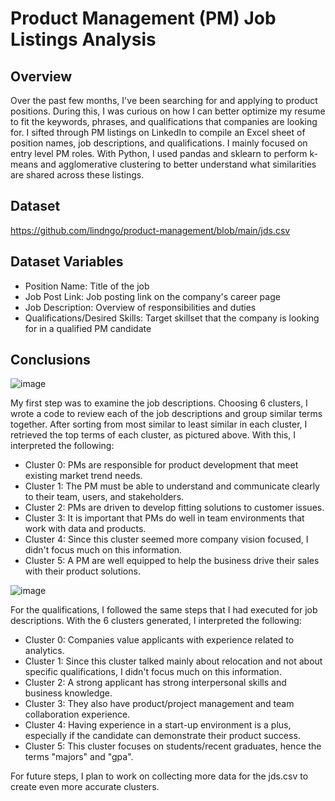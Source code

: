 # Product Management (PM) Job Listings Analysis

## Overview
Over the past few months, I've been searching for and applying to product positions. During this, I was curious on how I can better optimize my resume to fit the keywords, phrases, and qualifications that companies are looking for. I sifted through PM listings on LinkedIn to compile an Excel sheet of position names, job descriptions, and qualifications. I mainly focused on entry level PM roles. With Python, I used pandas and sklearn to perform k-means and agglomerative clustering to better understand what similarities are shared across these listings. 

## Dataset
https://github.com/lindngo/product-management/blob/main/jds.csv

## Dataset Variables
- Position Name: Title of the job
- Job Post Link: Job posting link on the company's career page
- Job Description: Overview of responsibilities and duties
- Qualifications/Desired Skills: Target skillset that the company is looking for in a qualified PM candidate

## Conclusions

![image](https://user-images.githubusercontent.com/63205351/233500344-34dbe17e-fa9f-41d6-86cf-ddbdf3ebee4d.png)

My first step was to examine the job descriptions. Choosing 6 clusters, I wrote a code to review each of the job descriptions and group similar terms together. After sorting from most similar to least similar in each cluster, I retrieved the top terms of each cluster, as pictured above. With this, I interpreted the following:

- Cluster 0: PMs are responsible for product development that meet existing market trend needs.
- Cluster 1: The PM must be able to understand and communicate clearly to their team, users, and stakeholders.
- Cluster 2: PMs are driven to develop fitting solutions to customer issues.
- Cluster 3: It is important that PMs do well in team environments that work with data and products.
- Cluster 4: Since this cluster seemed more company vision focused, I didn't focus much on this information.
- Cluster 5: A PM are well equipped to help the business drive their sales with their product solutions.

![image](https://user-images.githubusercontent.com/63205351/233500363-3bf8f102-d3da-4522-8a5f-4b54d3759f1a.png)

For the qualifications, I followed the same steps that I had executed for job descriptions. With the 6 clusters generated, I interpreted the following:
- Cluster 0: Companies value applicants with experience related to analytics.
- Cluster 1: Since this cluster talked mainly about relocation and not about specific qualifications, I didn't focus much on this information.
- Cluster 2: A strong applicant has strong interpersonal skills and business knowledge.
- Cluster 3: They also have product/project management and team collaboration experience.
- Cluster 4: Having experience in a start-up environment is a plus, especially if the candidate can demonstrate their product success.
- Cluster 5: This cluster focuses on students/recent graduates, hence the terms "majors" and "gpa".

For future steps, I plan to work on collecting more data for the jds.csv to create even more accurate clusters.
